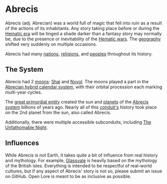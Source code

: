 # Abrecis

Abrecis (adj. Abrecian) was a world full of magic that fell into ruin as a result of the actions of its inhabitants. Any story taking place before or during the [Hematic era](history/eras/hematic.md) will be tinged a shade darker than a fantasy story may normally be, due to the presence or inevitability of the [Hematic wars](history/wars/introduction.md#hematic-wars). The [geography](geography/introduction.md) shifted very suddenly on multiple occasions.

Abrecis had many [nations](organizations/nations/introduction.md), [religions](organizations/religions/introduction.md), and [peoples](inhabitants/anthropoids/introduction.md) throughout its history.

## The System

Abrecis had 2 [moons](system/moons/introduction.md): [Shaj](system/moons/shaj.md) and [Nyvol](system/moons/nyvol.md). The moons played a part in the [Abrecian hybrid calendar system](calendar.md), with their orbital procession each marking multi-year cycles.

The [great primordial entity](inhabitants/deities/creator.md) created the sun and [planets](system/other-planets/introduction.md) of the [Abrecis system](system/introduction.md) billions of years ago. Nearly all of this [conduit's](../introduction.md) history took place on the 2nd planet from the sun, also called Abrecis.

Additionally, there were multiple accessible subconduits, including [The Unfathomable Night](system/subconduits/unfathomable-night.md).

## Influences

While Abrecis is not Earth, it takes quite a bit of influence from real history and mythology. For example, [Glassvale](system/subconduits/glassvale.md) is heavily based on the mythology of the British isles. Everything is intended to be respectful of real-world cultures, but if any aspect of Abrecis' story is not so, please submit an issue on GitHub. Open Lore is meant to be as inclusive as possible.